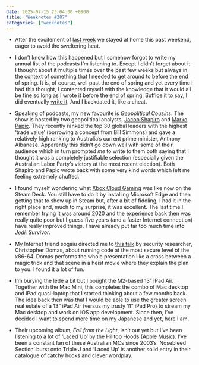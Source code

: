 ```yaml
---
date: 2025-07-15 23:04:00 +0900
title: "Weeknotes #287"
categories: ["weeknotes"]
---
```


- After the excitement of [last week](https://updates.inqk.net/post/1751984220.html) we stayed at home this past weekend, eager to avoid the sweltering heat.

- I don’t know how this happened but I somehow forgot to write my annual list of the podcasts I’m listening to. Except I didn’t forget about it. I thought about it multiple times over the past few weeks but always in the context of something that I needed to get around to before the end of spring. It is, of course, well past the end of spring and yet every time I had this thought, I contented myself with the knowledge that it would all be fine so long as I wrote it before the end of spring. Suffice it to say, I did eventually [write it](https://articles.inqk.net/2025/05/31/podcasts-spring-2025.html). And I backdated it, like a cheat.

- Speaking of podcasts, my new favourite is [_Geopolitical Cousins_](https://youtube.com/@geopoliticalcousins). The show is hosted by two geopolitical analysts, [Jacob Shapiro](https://jacobshapiro.com) and [Marko Papic](https://www.bcaresearch.com/marketing/marko-papic). They recently ranked the top 30 global leaders with the highest ‘trade value’ (borrowing a concept from Bill Simmons) and gave a relatively high ranking to Australia’s current prime minister, Anthony Albanese. Apparently this didn’t go down well with some of their audience which in turn prompted _me_ to write to them both saying that I thought it was a completely justifiable selection (especially given the Australian Labor Party’s victory at the most recent election). Both Shapiro and Papic wrote back with some very kind words which left me feeling extremely chuffed.

- I found myself wondering what [Xbox Cloud Gaming](https://xbox.com/cloud-gaming) was like now on the Steam Deck. You still have to do it by installing Microsoft Edge and then getting that to show up in Steam but, after a bit of fiddling, I had it in the right place and, much to my surprise, it was excellent. The last time I remember trying it was around 2020 and the experience back then was really quite poor but I guess five years (and a faster Internet connection) have really improved things. I have already put far too much time into _Jedi: Survivor_.

- My Internet friend sogaiu directed me to [this talk](https://www.youtube.com/watch?v=lR0nh-TdpVg) by security researcher, Christopher Domas, about running code at the most secure level of the x86-64. Domas performs the whole presentation like a cross between a magic trick and that scene in a heist movie where they explain the plan to you. I found it a lot of fun.

- I’m burying the lede a bit but I bought the M2-based 13” iPad Air. Together with the Mac Mini, this completes the combo of Mac desktop and iPad quasi-laptop that I started thinking about a few months back. The idea back then was that I would be able to use the greater screen real estate of a 13” iPad Air (versus my trusty 11” iPad Pro) to stream my Mac desktop and work on iOS app development. Since then, I’ve decided I want to spend more time on my Japanese and yet, here I am.

- Their upcoming album, _Fall from the Light_, isn’t out yet but I’ve been listening to a lot of ‘Laced Up’ by the Hilltop Hoods ([Apple Music](https://music.apple.com/jp/album/laced-up/1816112131?i=1816112148&l=en-US)). I’ve been a constant fan of these Australian MCs since 2003’s ‘Nosebleed Section’ burst onto Triple J and ‘Laced Up’ is another solid entry in their catalogue of catchy hooks and clever wordplay.
